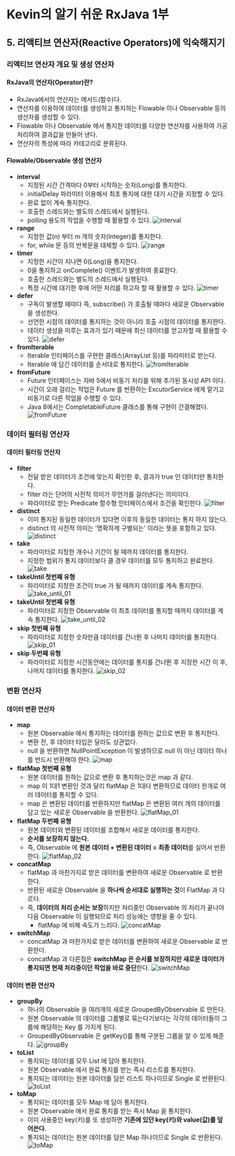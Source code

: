 # Kevin의 알기 쉬운 RxJava 1부
## 5. 리액티브 연산자(Reactive Operators)에 익숙해지기

### 리액티브 연산자 개요 및 생성 연산자
#### RxJava의 연산자(Operator)란?
- RxJava에서의 연산자는 메서드(함수)다.
- 연산자를 이용하여 데이터를 생성하고 통지하는 Flowable 이나 Observable 등의 생산자를 생성할 수 있다.
- Flowable 이나 Observable 에서 통지한 데이터를 다양한 연산자를 사용하여 가공 처리하여 결과값을 만들어 낸다.
- 연산자의 특성에 따라 카테고리로 분류된다.
  
#### Flowable/Observable 생성 연산자
- **interval**
  - 지정된 시간 간격마다 0부터 시작하는 숫자(Long)를 통지한다.
  - initialDelay 파라미터 이용해서 최초 통지에 대한 대기 시간을 지정할 수 있다.
  - 완료 없이 계속 통지한다.
  - 호출한 스레드와는 별도의 스레드에서 실행된다.
  - polling 용도의 작업을 수행할 때 활용할 수 있다.
    ![interval](../img/interval.png)
- **range**
  - 지정한 값(n) 부터 m 개의 숫자(Integer)를 통지한다.
  - for, while 문 등의 반복문을 대체할 수 있다.
    ![range](../img/range.png)
- **timer**
  - 지정한 시간이 지나면 0(Long)을 통지한다.
  - 0을 통지하고 onComplete() 이벤트가 발생하여 종료한다.
  - 호출한 스레드와는 별도의 스레드에서 실행된다.
  - 특정 시간에 대기한 후에 어떤 처리를 하고자 할 때 활용할 수 있다.
    ![timer](../img/timer.png)
- **defer**
  - 구독이 발생할 때마다 즉, subscribe() 가 호출될 때마다 새로운 Observable을 생성한다.
  - 선언한 시점의 데이터를 통지하는 것이 아니라 호출 시점의 데이터를 통지한다.
  - 데이터 생성을 미루는 효과가 있기 때문에 최신 데이터를 얻고자할 때 활용할 수 있다.
  ![defer](../img/defer.png)
- **fromIterable**
  - Iterable 인터페이스를 구현한 클래스(ArrayList 등)를 파라미터로 받는다.
  - Iterable 에 담긴 데이터를 순서대로 통지한다.
  ![fromIterable](../img/fromIterable.png)
- **fromFuture**
  - Future 인터페이스는 자바 5에서 비동기 처리를 위해 추가된 동시성 API 이다.
  - 시간이 오래 걸리는 작업은 Future 를 반환하는 ExcutorService 에게 맡기고 비동기로 다른 작업을 수행할 수 있다.
  - Java 8에서는 CompletableFuture 클래스를 통해 구현이 간결해졌다.
  ![fromFuture](../img/fromFuture.png)

### 데이터 필터링 연산자
#### 데이터 필터링 연산자
- **filter**
  - 전달 받은 데이터가 조건에 맞는지 확인한 후, 결과가 true 인 데이터만 통지한다.
  - filter 라는 단어의 사전적 의미가 무언가를 걸러낸다는 의미이다.
  - 파라미터로 받는 Predicate 함수형 인터페이스에서 조건을 확인한다.
![filter](../img/filter.png)
- **distinct**
  - 이미 통지된 동일한 데이터가 있다면 이후의 동일한 데이터는 통지 하지 않는다.
  - distinct 의 사전적 의미는 '명확하게 구별되는' 이라는 뜻을 포함하고 있다.
![distinct](../img/distinct.png)
- **take**
  - 파라미터로 지정한 개수나 기간이 될 때까지 데이터를 통지한다.
  - 지정한 범위가 통지 데이터보다 클 경우 데이터를 모두 통지하고 완료한다.
![take](../img/take.png)
- **takeUntil 첫번째 유형**
  - 파라미터로 지정한 조건이 true 가 될 때까지 데이터를 계속 통지한다. 
![take_until_01](../img/take_until_01.png)
- **takeUntil 첫번째 유형**
  - 파라미터로 지정한 Observable 이 최초 데이터를 통지할 때까지 데이터를 계속 통지한다.
![take_until_02](../img/take_until_02.png)
- **skip 첫번째 유형**
  - 파라미터로 지정한 숫자만큼 데이터를 건너뛴 후 나머지 데이터를 통지한다.
![skip_01](../img/skip_01.png)
- **skip 두번째 유형**
  - 파라미터로 지정한 시간동안에는 데이터를 통지를 건너뛴 후 지정한 시간 이 후, 나머지 데이터를 통지한다.
![skip_02](../img/skip_02.png)

### 변환 연산자
#### 데이터 변환 연산자  
- **map**
  - 원본 Observable 에서 통지하는 데이터를 원하는 값으로 변환 후 통지한다.
  - 변환 전, 후 데이터 타입은 달라도 상관없다.
  - null 을 반환하면 NullPointException 이 발생하므로 null 이 아닌 데이터 하나를 반드시 반환해야 한다.
    ![map](../img/map.png)
- **flatMap 첫번째 유형**
  - 원본 데이터를 원하는 값으로 변환 후 통지하는것은 map 과 같다.
  - map 이 1대1 변환인 것과 달리 flatMap 은 1대다 변환하므로 데이터 한개로 여러 데이터를 통지할 수 있다.
  - map 은 변환된 데이터를 반환하지만 flatMap 은 변환된 여러 개의 데이터를 담고 있는 새로운 Observable 을 반환한다.
    ![flatMap_01](../img/flatMap_01.png)
- **flatMap 두번째 유형**
  - 원본 데이터와 변환된 데이터를 조합해서 새로운 데이터를 통지한다.
  - **순서를 보장하지 않는다.**
  - 즉, Observable 에 **원본 데이터 + 변환된 데이터 = 최종 데이터**를 실어서 반환한다.
    ![flatMap_02](../img/flatMap_02.png)
- **concatMap**
  - flatMap 과 마찬가지로 받은 데이터를 변환하여 새로운 Observable 로 반환한다.
  - 반환된 새로운 Observable 을 **하나씩 순서대로 실행하는 것**이 FlatMap 과 다르다.
  - 즉, **데이터의 처리 순서는 보장**하지만 처리중인 Observable 의 처리가 끝나야 다음 Observable 이 실행되므로 처리 성능에는 영향을 줄 수 있다.
    - flatMap 에 비해 속도가 느리다.
    ![concatMap](../img/concatMap.png)
- **switchMap**
  - concatMap 과 마찬가지로 받은 데이터를 변환하여 새로운 Observable 로 반환한다.
  - concatMap 과 다른점은 **switchMap 은 순서를 보장하지만 새로운 데이터가 통지되면 현재 처리중이던 작업을 바로 중단**한다.
    ![switchMap](../img/switchMap.png)

#### 데이터 변환 연산자
- **groupBy**
  - 하나의 Observable 을 여러개의 새로운 GroupedByObservable 로 만든다.
  - 원본 Observable 의 데이터를 그룹별로 묶는다기보다는 각각의 데이터들이 그룹에 해당하는 Key 를 가지게 된다.
  - GroupedByObservable 은 getKey()를 통해 구분된 그룹을 알 수 있게 해준다.
    ![groupBy](../img/groupBy.png)
- **toList**
  - 통지되는 데이터를 모두 List 에 담아 통지한다.
  - 원본 Observable 에서 완료 통지를 받는 즉시 리스트를 통지한다.
  - 통지되는 데이터는 원본 데이터를 담은 리스트 하나이므로 Single 로 반환된다.
    ![toList](../img/toList.png)
- **toMap**
  - 통지되는 데이터를 모두 Map 에 담아 통지한다.
  - 원본 Observable 에서 완료 통지를 받는 즉시 Map 을 통지한다.
  - 이미 사용중인 key(키)를 또 생성하면 **기존에 있던 key(키)와 value(값)를 덮어쓴다.**
  - 통지되는 데이터는 원본 데이터를 담은 Map 하나이므로 Single 로 반환된다. 
    ![toMap](../img/toMap.png)
